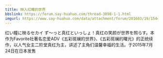 ```yaml
---
title: 映入红瞳的世界
bbslink: https://forum.say-huahuo.com/thread-3898-1-1.html
imgurl: https://www.say-huahuo.com/data/attachment/forum/201603/19/154417y0x9yg9kncmc2icg.png
---
```


红い瞳に映るセカイ ず〜っと真红といっしょ！真红の笑颜が世界を照らす。本作为Favorite社著名恋爱ADV《五彩斑斓的世界》、《五彩斑斓的曙光》的正统续作，以人气女主二阶堂真红为主，讲述了主角们温馨幸福的生活。于2015年7月24日在日本发售<!--more-->
